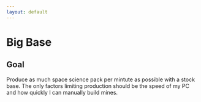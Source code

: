 ```yaml
---
layout: default
---
```


# Big Base

## Goal

Produce as much space science pack per mintute as possible with a stock base.
The only factors limiting production should be the speed of my PC and how quickly I can manually build mines.



